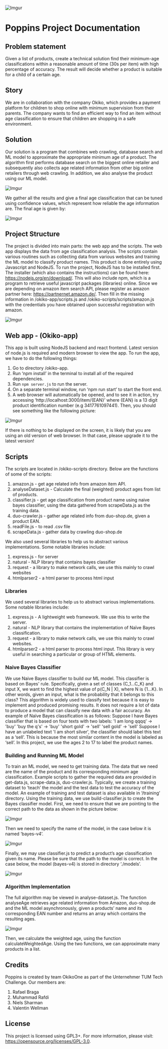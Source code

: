 ![Imgur](https://i.imgur.com/8QxKYnb.png)

# Poppins Project Documentation

## Problem statement
Given a list of products, create a technical solution find their minimum-age classifications within a reasonable amount of time (30s per item) with high percentage of accuracy. The result will decide whether a product is suitable for a child of a certain age.

## Story
We are in collaboration with the company Okiko, which provides a payment platform for children to shop online with minimum supervision from their parents. The company wants to find an efficient way to find an item without age classification to ensure that children are shopping in a safe environment.

## Solution
Our solution is a program that combines web crawling, database search and ML model to approximate the appropriate minimum age of a product. The algorithm first performs database search on the biggest online retailer and subsequently also collects age related information from other big online retailers through web crawling. In addition, we also analyse the product using our ML model. 

![Imgur](https://i.imgur.com/fenjGFF.png)

We gather all the results and give a final age classification that can be tuned using confidence values, which represent how reliable the age information are. The final age is given by:

![Imgur](https://i.imgur.com/ORnvIfT.png)

## Project Structure
The project is divided into main parts: the web app and the scripts. The web app displays the data from age classification analysis. The scripts contain various routines such as collecting data from various websites and training the ML model to classify product names. This product is done entirely using Javascript and NodeJS. To run the project, NodeJS has to be installed first. The installer  (which also contains the instructions) can be found here: https://nodejs.org/en/download/. This will also include npm, which is a program to retrieve useful javascript packages (libraries) online. Since we are depending on amazon item search API, please register as amazon partner here: https://partnernet.amazon.de/. Then fill in the missing information in /okiko-app/scripts.js and /okiko-scripts/scripts/amazon.js with the credentials you have obtained upon successful registration with amazon.

![Imgur](https://i.imgur.com/xh53CP2.png)

## Web app - (Okiko-app)
This app is built using NodeJS backend and react frontend. Latest version of node.js is required and modern browser to view the app. To run the app, we have to do the following things:
1.	Go to directory /okiko-app.
2.	Run ‘npm install’ in the terminal to install all of the required dependencies.
3.	Run `npm server.js` to run the server.
4.	On a separate terminal window, run ‘npm run start’ to start the front end. 
5.	A web browser will automatically be opened, and to see it in action, try accessing ‘http://localhost:3000/item/{EAN}’ where {EAN} is a 13 digit product identification number (e.g 3417761097441). Then, you should see something like the following picture:

![Imgur](https://i.imgur.com/wQKCwye.png)

If there is nothing to be displayed on the screen, it is likely that you are using an old version of web browser. In that case, please upgrade it to the latest version!

## Scripts
The scripts are located in /okiko-scripts directory. Below are the functions of some
of the scripts:

  1. amazon.js - get age related info from amazon item API.
  2. analyseDataset.js - Calculate the final (weighted) product ages from list of products.
  3. classifier.js - get age classification from product name using naive bayes classifier, using the data gathered from scrapeData.js as the training data.
  4. duo-crawler.js - gather age related info from duo-shop.de, given a product EAN.
  5. readFile.js - to read .csv file
  6. scrapeData.js - gather data by crawling duo-shop.de

We also used several libraries to help us to abstract various implementations. Some notable
libraries include:

  1. express.js - for server
  2. natural - NLP library that contains bayes classifier
  3. request - a library to make network calls, we use this mainly to crawl websites
  4. htmlparser2 - a html parser to process html input

### Libraries
We used several libraries to help us to abstract various implementations. Some notable libraries include:
1.	express.js - A lightweight web framework. We use this to write the server.
2.	natural - NLP library that contains the implementation of Naïve Bayes classification.
3.	request - a library to make network calls, we use this mainly to crawl websites.
4.	htmlparser2 - a html parser to process html input. This library is very useful in searching a particular or group of HTML elements.

### Naive Bayes Classifier
We use Naive Bayes classifier to build our ML model. This classifier is based on Bayes' rule. Specifically, given a set of classes (C_1...C_K) and input X, we want to find the highest value of p(C_N | X), where N is {1...K}. In other words, given an input, what is the probability that it belongs to this class?
This algorithm is widely used to classify text because it is easy to implement and produced promising results. It does not require a lot of data to produce a model that can classify new data with a fair accuracy.
An example of Naïve Bayes classification is as follows: Suppose I have Bayes classifier that is based on four texts with two labels:
'I am long qqqq' -> 'buy'
'buy the q\'s' -> 'buy'
'short gold' -> 'sell'
'sell gold' -> 'sell'
Suppose I have an unlabeled text 'I am short silver', the classifier should label this text as a ‘sell’. This is because the most similar content in the model is labeled as ‘sell’. In this project, we use the ages 2 to 17 to label the product names.

### Building and Running ML Model
To train an ML model, we need to get training data. The data that we need are the name of the product and its corresponding minimum age classification. Example scripts to gather the required data are provided in get-data.js, scrape-data.js, duo-crawler.js. Typically, we create a training dataset to ‘teach’ the model and the test data to test the accuracy of the model. An example of training and test dataset is also available in ‘/training’ directory.
Using the training data, we use build-classifier.js to create the Bayes classifier model. First, we need to ensure that we are pointing to the correct path to the data as shown in the picture below:

![Imgur](https://i.imgur.com/XluI1eL.png)

Then we need to specify the name of the model, in the case below it is named ‘bayes-v4’.

![Imgur](https://i.imgur.com/2cMEpOr.png)

Finally, we may use classifier.js to predict a product’s age classification given its name. Please be sure that the path to the model is correct. In the case below, the model (bayes-v4) is stored in directory ‘./models’.

![Imgur](https://i.imgur.com/d5DXyd2.png)

### Algorithm Implementation
The full algorithm may be viewed in analyse-dataset.js. The function analyseAge retrieves age related information from Amazon, duo-shop.de and the ML model asynchronously, given a products’ name and its corresponding EAN number and returns an array which contains the resulting ages.

![Imgur](https://i.imgur.com/kPkQA3V.png)

Then, we calculate the weighted age, using the function calculateWeightedAge. Using the two functions, we can approximate many products in a list.

## Credits
Poppins is created by team OkikoOne as part of the Unternehmer TUM Tech Challenge. Our members are:
1.	Rafael Braga
2.	Muhammad Rafdi
3.	Niels Sharman
4.	Valentin Wellman

## License
This project is licensed using GPL3+. For more information, please visit: https://opensource.org/licenses/GPL-3.0.

